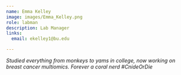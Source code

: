 ```yaml
---
name: Emma Kelley
image: images/Emma_Kelley.png
role: labman
description: Lab Manager
links:
  email: ekelley1@bu.edu

---
```


*Studied everything from monkeys to yams in college, now working on breast cancer multiomics. Forever a coral nerd #CnideOrDie*
